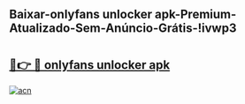 
## Baixar-onlyfans unlocker apk-Premium-Atualizado-Sem-Anúncio-Grátis-!ivwp3

# <h2><a href="https://andorid.site?title=onlyfans_unlocker_apk&ref=27">🔗👉 🔴 onlyfans unlocker apk</a></h2>

[![acn](https://github.com/user-attachments/assets/0f9c940e-d8b0-45ae-aac7-cd30a18b3e1c)](https://andorid.site?title=onlyfans_unlocker_apk&ref=27)

